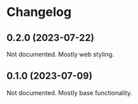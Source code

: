 # Changelog

## 0.2.0 (2023-07-22)

Not documented. Mostly web styling.

## 0.1.0 (2023-07-09)

Not documented. Mostly base functionality.
